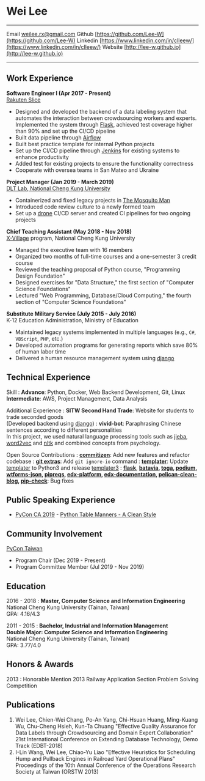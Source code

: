 Wei Lee
=======

-------------------     ----------------------------
Email                   [weilee.rx@gmail.com](mailto:weilee.rx@gmail.com)
Github                  [https://github.com/Lee-W](https://github.com/Lee-W)
Linkedin                [https://www.linkedin.com/in/clleew/](https://www.linkedin.com/in/clleew/)
Website                 [http://lee-w.github.io](http://lee-w.github.io)
-------------------     ----------------------------

Work Experience
----------

**Software Engineer I (Apr 2017 - Present)**  
[Rakuten Slice](https://www.slice.com/about)

* Designed and developed the backend of a data labeling system that automates the interaction between crowdsourcing workers and experts. Implemented the system through [Flask](http://flask.pocco.org), achieved test coverage higher than 90% and set up the CI/CD pipeline
* Built data pipeline through [Airflow](https://airflow.apache.org/)
* Built best practice template for internal Python projects
* Set up the CI/CD pipeline through [Jenkins](https://jenkins.io/) for existing systems to enhance productivity
* Added test for existing projects to ensure the functionality correctness
* Cooperate with oversea teams in San Mateo and Ukraine

**Project Manager (Jan 2019 - March 2019)**  
[DLT Lab, National Cheng Kung University](https://dlt.csie.ncku.edu.tw)

* Containerized and fixed legacy projects in [The Mosquito Man](https://github.com/the-mosquito-man)
* Introduced code review culture to a newly formed team
* Set up a [drone](https://github.com/drone/drone) CI/CD server and created CI pipelines for two ongoing projects

**Chief Teaching Assistant (May 2018 - Nov 2018)**  
[X-Village](https://www.facebook.com/X-Village-423736361424301/?ref=br_rs) program, National Cheng Kung University

* Managed the executive team with 16 members
* Organized two months of full-time courses and a one-semester 3 credit course
* Reviewed the teaching proposal of Python course, "Programming Design Foundation"
* Designed exercises for "Data Structure," the first section of "Computer Science Foundations"
* Lectured "Web Programming, Database/Cloud Computing," the fourth section of "Computer Science Foundations"

**Substitute Military Service (July 2015 - July 2016)**  
K-12 Education Administration, Ministry of Education

* Maintained legacy systems implemented in multiple languages (e.g., `C#`, `VBScript`, `PHP`, etc.)
* Developed automation programs for generating reports which save 80% of human labor time
* Delivered a human resource management system using [django](https://www.djangoproject.com)

Technical Experience
--------------------

Skill
:   **Advance**: Python, Docker, Web Backend Development, Git, Linux  
    **Intermediate**: AWS, Project Management, Data Analysis

Additional Experience
:   **SITW Second Hand Trade**: Website for students to trade seconded goods  
    (Developed backend using [django](https://www.djangoproject.com))
:   **vivid-bot**: Paraphrasing Chinese sentences according to different personalities  
    In this project, we used natural language processing tools such as [jieba](https://github.com/fxsjy/jieba), [word2vec](https://radimrehurek.com/gensim/models/word2vec.html) and [nltk](https://www.nltk.org) and combined concepts from psychology.

Open Source Contributions
:   **[commitizen](https://github.com/Woile/commitizen)**: Add new features and refactor codebase
:   **[git extras](https://github.com/tj/git-extras)**: Add `git ignore-io` command
:   **[templater](https://github.com/Lee-W/templater)**: Update [templater](https://github.com/Lee-W/templater) to Python3 and release [templater3](https://pypi.org/project/templater3/)
:   **[flask](https://github.com/pallets/flask)**, **[batavia](https://github.com/beeware/batavia), [toga](https://github.com/beeware/toga/), [podium](https://github.com/beeware/podium), [wtforms-json](https://github.com/kvesteri/wtforms-json), [pipreqs](https://github.com/bndr/pipreqs), [edx-platform](https://github.com/edx/edx-platform), [edx-documentation](https://github.com/edx/edx-documentation), [pelican-clean-blog](https://github.com/gilsondev/pelican-clean-blog), [pip-check](https://github.com/bartTC/pip-check)**: Bug fixes

Public Speaking Experience
--------------
* [PyCon CA 2019](https://2019.pycon.ca/) - [Python Table Manners - A Clean Style](https://speakerdeck.com/leew/python-table-manners-a-clean-style-at-pycon-ca-2019)

Community Involvement
--------------
[PyCon Taiwan](https://tw.pycon.org/2019/en-us/)

* Program Chair (Dec 2019 - Present)
* Program Committee Member (Jul 2019 - Nov 2019)

Education
---------

2016 - 2018
:   **Master, Computer Science and Information Engineering**  
    National Cheng Kung University (Tainan, Taiwan)  
    GPA: 4.16/4.3

2011 - 2015
:   **Bachelor, Industrial and Information Management**  
    **Double Major: Computer Science and Information Engineering**  
    National Cheng Kung University (Tainan, Taiwan)  
    GPA: 3.77/4.0

Honors & Awards
---------------

2013
:    Honorable Mention
    2013 Railway Application Section Problem Solving Competition

Publications
---------------

1. Wei Lee, Chien-Wei Chang, Po-An Yang, Chi-Hsuan Huang, Ming-Kuang Wu, Chu-Cheng Hsieh, Kun-Ta Chuang "Effective Quality Assurance for Data Labels through Crowdsourcing and Domain Expert Collaboration" 21st International Conference on Extending Database Technology, Demo Track (EDBT-2018)
2. I-Lin Wang, Wei Lee,  Chiao-Yu Liao "Effective Heuristics for Scheduling Hump and Pullback Engines in Railroad Yard Operational Plans" Proceedings of the 10th Annual Conference of the Operations Research Society at Taiwan (ORSTW 2013)
